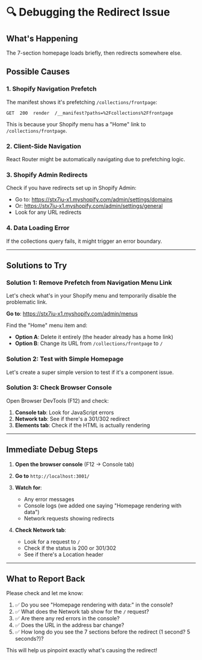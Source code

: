 # 🔍 Debugging the Redirect Issue

## What's Happening

The 7-section homepage loads briefly, then redirects somewhere else.

## Possible Causes

### 1. **Shopify Navigation Prefetch**
The manifest shows it's prefetching `/collections/frontpage`:
```
GET  200  render  /__manifest?paths=%2Fcollections%2Ffrontpage
```

This is because your Shopify menu has a "Home" link to `/collections/frontpage`.

### 2. **Client-Side Navigation**
React Router might be automatically navigating due to prefetching logic.

### 3. **Shopify Admin Redirects**
Check if you have redirects set up in Shopify Admin:
- Go to: https://stx7iu-x1.myshopify.com/admin/settings/domains
- Or: https://stx7iu-x1.myshopify.com/admin/settings/general
- Look for any URL redirects

### 4. **Data Loading Error**
If the collections query fails, it might trigger an error boundary.

---

## Solutions to Try

### Solution 1: Remove Prefetch from Navigation Menu Link

Let's check what's in your Shopify menu and temporarily disable the problematic link.

**Go to**: https://stx7iu-x1.myshopify.com/admin/menus

Find the "Home" menu item and:
- **Option A**: Delete it entirely (the header already has a home link)
- **Option B**: Change its URL from `/collections/frontpage` to `/`

### Solution 2: Test with Simple Homepage

Let's create a super simple version to test if it's a component issue.

### Solution 3: Check Browser Console

Open Browser DevTools (F12) and check:
1. **Console tab**: Look for JavaScript errors
2. **Network tab**: See if there's a 301/302 redirect
3. **Elements tab**: Check if the HTML is actually rendering

---

## Immediate Debug Steps

1. **Open the browser console** (F12 → Console tab)
2. **Go to** `http://localhost:3001/`
3. **Watch for**:
   - Any error messages
   - Console logs (we added one saying "Homepage rendering with data")
   - Network requests showing redirects

4. **Check Network tab**:
   - Look for a request to `/` 
   - Check if the status is 200 or 301/302
   - See if there's a Location header

---

## What to Report Back

Please check and let me know:

1. ✅ Do you see "Homepage rendering with data:" in the console?
2. ✅ What does the Network tab show for the `/` request?
3. ✅ Are there any red errors in the console?
4. ✅ Does the URL in the address bar change?
5. ✅ How long do you see the 7 sections before the redirect (1 second? 5 seconds?)?

This will help us pinpoint exactly what's causing the redirect!
